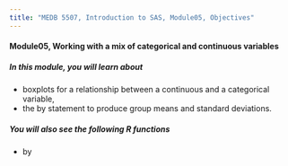 ```yaml
---
title: "MEDB 5507, Introduction to SAS, Module05, Objectives"
---
```


#### Module05, Working with a mix of categorical and continuous variables

##### In this module, you will learn about

+ boxplots for a relationship between a continuous and a categorical variable,
+ the by statement to produce group means and standard deviations.
 
##### You will also see the following R functions

+ by
